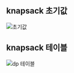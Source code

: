 ## knapsack 초기값
![초기값](https://github.com/passgiant/ssafy_study/assets/84299665/cf6eae8b-db2f-4031-b266-eeb9ffb2c078)
## knapsack 테이블
![dp 테이블](https://github.com/passgiant/ssafy_study/assets/84299665/4222f6c8-f6c0-42f2-b51b-4572f1b45262)
